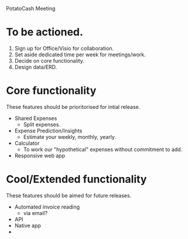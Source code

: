 PotatoCash Meeting
# To be actioned.
1. Sign up for Office/Visio for collaboration.
2. Set aside dedicated time per week for meetings/work.
3. Decide on core functionality.
4. Design data/ERD.

# Core functionality
These features should be prioritorised for intial release. 
- Shared Expenses
  - Split expenses.
- Expense Prediction/Insights
  - Estimate your weekly, monthly, yearly.
- Calculator
  - To work our "hypothetical" expenses without commitment to add.
- Responsive web app

# Cool/Extended functionality
These features should be aimed for future releases. 
- Automated invoice reading
  - via email?
- API
- Native app
- 